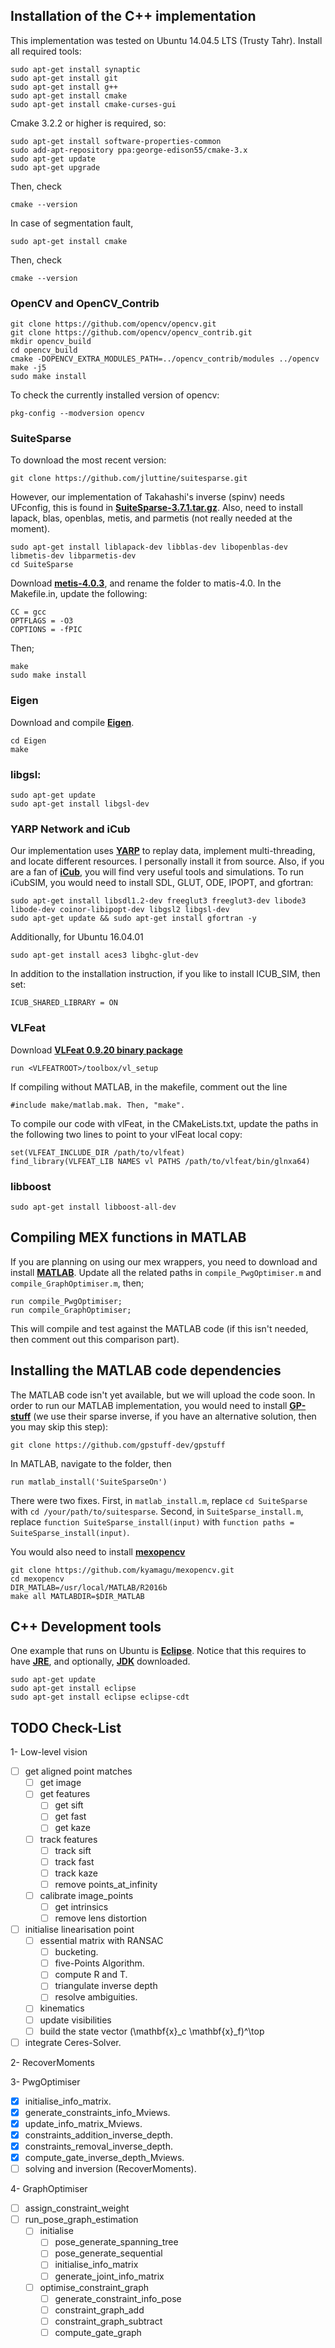 ## Installation of the C++ implementation

This implementation was tested on Ubuntu 14.04.5 LTS (Trusty Tahr). Install all required tools:
```
sudo apt-get install synaptic
sudo apt-get install git
sudo apt-get install g++
sudo apt-get install cmake
sudo apt-get install cmake-curses-gui
```
Cmake 3.2.2 or higher is required, so:
```
sudo apt-get install software-properties-common
sudo add-apt-repository ppa:george-edison55/cmake-3.x
sudo apt-get update
sudo apt-get upgrade
```
Then, check
```
cmake --version
``` 
In case of segmentation fault,
```
sudo apt-get install cmake
```
Then, check
```
cmake --version
```

### OpenCV and OpenCV_Contrib
```
git clone https://github.com/opencv/opencv.git
git clone https://github.com/opencv/opencv_contrib.git
mkdir opencv_build
cd opencv_build
cmake -DOPENCV_EXTRA_MODULES_PATH=../opencv_contrib/modules ../opencv
make -j5
sudo make install
```
To check the currently installed version of opencv:
```
pkg-config --modversion opencv
```

### SuiteSparse
To download the most recent version:
```
git clone https://github.com/jluttine/suitesparse.git
```
However, our implementation of Takahashi's inverse (spinv) needs UFconfig, this is found in [**SuiteSparse-3.7.1.tar.gz**](http://faculty.cse.tamu.edu/davis/SuiteSparse/SuiteSparse-3.7.1.tar.gz). Also, need to install lapack, blas, openblas, metis, and parmetis (not really needed at the moment).
```
sudo apt-get install liblapack-dev libblas-dev libopenblas-dev libmetis-dev libparmetis-dev
cd SuiteSparse
```
Download [**metis-4.0.3**](http://glaros.dtc.umn.edu/gkhome/fetch/sw/metis/OLD/metis-4.0.3.tar.gz), and rename the folder to matis-4.0. In the Makefile.in, update the following:
```
CC = gcc
OPTFLAGS = -O3 
COPTIONS = -fPIC
```
Then;
```
make
sudo make install
```
### Eigen
Download and compile [**Eigen**](http://bitbucket.org/eigen/eigen/get/3.3-rc1.tar.bz2).
```
cd Eigen
make
```
### libgsl: 
```
sudo apt-get update
sudo apt-get install libgsl-dev
```

### YARP Network and iCub
Our implementation uses [**YARP**](http://www.yarp.it/install.html) to replay data, implement multi-threading, and locate different resources. I personally install it from source. Also, if you are a fan of [**iCub**](http://wiki.icub.org/wiki/ICub_Software_Installation), you will find very useful tools and simulations. To run iCubSIM, you would need to install SDL, GLUT, ODE, IPOPT, and gfortran:
```
sudo apt-get install libsdl1.2-dev freeglut3 freeglut3-dev libode3 libode-dev coinor-libipopt-dev libgsl2 libgsl-dev
sudo apt-get update && sudo apt-get install gfortran -y
```
Additionally, for Ubuntu 16.04.01
```
sudo apt-get install aces3 libghc-glut-dev 
```
In addition to the installation instruction, if you like to install ICUB_SIM, then set:
```
ICUB_SHARED_LIBRARY = ON
```

### VLFeat
Download [**VLFeat 0.9.20 binary package**](http://www.vlfeat.org/download/vlfeat-0.9.20-bin.tar.gz)
```
run <VLFEATROOT>/toolbox/vl_setup
```
If compiling without MATLAB, in the makefile, comment out the line
```
#include make/matlab.mak. Then, "make".
```
To compile our code with vlFeat, in the CMakeLists.txt, update the paths in the following two lines to point to your vlFeat local copy:
```
set(VLFEAT_INCLUDE_DIR /path/to/vlfeat)
find_library(VLFEAT_LIB NAMES vl PATHS /path/to/vlfeat/bin/glnxa64)
```

### libboost
```
sudo apt-get install libboost-all-dev
```

## Compiling MEX functions in MATLAB
If you are planning on using our mex wrappers, you need to download and install [**MATLAB**](https://au.mathworks.com/downloads/).
Update all the related paths in `compile_PwgOptimiser.m` and `compile_GraphOptimiser.m`, then;
```
run compile_PwgOptimiser;
run compile_GraphOptimiser;
```
This will compile and test against the MATLAB code (if this isn't needed, then comment out this comparison part).

## Installing the MATLAB code dependencies
The MATLAB code isn't yet available, but we will upload the code soon.
In order to run our MATLAB implementation, you would need to install [**GP-stuff**](http://research.cs.aalto.fi/pml/software/gpstuff/) (we use their sparse inverse, if you have an alternative solution, then you may skip this step):
```
git clone https://github.com/gpstuff-dev/gpstuff
```
In MATLAB, navigate to the folder, then
```
run matlab_install('SuiteSparseOn')
```
There were two fixes. First, in `matlab_install.m`, replace `cd SuiteSparse` with `cd /your/path/to/suitesparse`. Second, in `SuiteSparse_install.m`, replace `function SuiteSparse_install(input)` with `function paths = SuiteSparse_install(input)`.

You would also need to install [**mexopencv**](http://vision.is.tohoku.ac.jp/~kyamagu/en/software/mexopencv/)
```
git clone https://github.com/kyamagu/mexopencv.git
cd mexopencv
DIR_MATLAB=/usr/local/MATLAB/R2016b
make all MATLABDIR=$DIR_MATLAB
```
## C++ Development tools
One example that runs on Ubuntu is [**Eclipse**](https://eclipse.org/downloads/). Notice that this requires to have [**JRE**](http://www.oracle.com/technetwork/java/javase/downloads/jre8-downloads-2133155.html), and optionally, [**JDK**](http://www.oracle.com/technetwork/java/javase/downloads/jdk8-downloads-2133151.html) downloaded.
```
sudo apt-get update
sudo apt-get install eclipse
sudo apt-get install eclipse eclipse-cdt
```

## TODO Check-List
1-  Low-level vision
- [ ] get aligned point matches
    - [ ] get image
    - [ ] get features
        - [ ] get sift
        - [ ] get fast
        - [ ] get kaze
    - [ ] track features
        - [ ] track sift
        - [ ] track fast
        - [ ] track kaze
        - [ ] remove points_at_infinity
    - [ ] calibrate image_points
        - [ ] get intrinsics
        - [ ] remove lens distortion
- [ ] initialise linearisation point
    - [ ] essential matrix with RANSAC
        - [ ] bucketing.
        - [ ] five-Points Algorithm.
        - [ ] compute R and T.
        - [ ] triangulate inverse depth
        - [ ] resolve ambiguities.
    - [ ] kinematics
    - [ ] update visibilities
    - [ ] build the state vector (\mathbf{x}_c \mathbf{x}_f)^\top
- [ ] integrate Ceres-Solver.

2- RecoverMoments

3- PwgOptimiser
- [x] initialise_info_matrix.
- [x] generate_constraints_info_Mviews.
- [x] update_info_matrix_Mviews.
- [x] constraints_addition_inverse_depth.
- [x] constraints_removal_inverse_depth.
- [x] compute_gate_inverse_depth_Mviews.
- [ ] solving and inversion (RecoverMoments).
    
4- GraphOptimiser
- [ ] assign_constraint_weight
- [ ] run_pose_graph_estimation
    - [ ] initialise
        - [ ] pose_generate_spanning_tree
        - [ ] pose_generate_sequential
        - [ ] initialise_info_matrix
        - [ ] generate_joint_info_matrix
    - [ ] optimise_constraint_graph
        - [ ] generate_constraint_info_pose
        - [ ] constraint_graph_add
        - [ ] constraint_graph_subtract
        - [ ] compute_gate_graph
